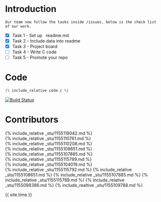 # Introduction

    Our team now follow the tasks inside /issues, below is the check list of our work.

- [x] Task 1 - Set up &nbsp; readme.md
- [X] Task 2 - Include data into readme
- [X] Task 3 - Project board
- [ ] Task 4 - Write C code
- [ ] Task 5 - Promote your repo

# Code
```c
{% include_relative code.c %}  
```
[![Build Status](https://travis-ci.org/csci3250-2019/project-team-d.svg?branch=master)](https://travis-ci.org/csci3250-2019/project-team-d)

# Contributors

{% include_relative _stu/1155119042.md %}  
{% include_relative _stu/1155110761.md %}  
{% include_relative _stu/1155110208.md %}  
{% include_relative _stu/1155108651.md %}  
{% include_relative _stu/1155107885.md %}  
{% include_relative _stu/1155115789.md %}  
{% include_relative _stu/1155104019.md %}  
{% include_relative _stu/1155115792.md %} 
{% include_relative _stu/1155108651.md %} 
{% include_relative _stu/1155107885.md %} 
{% include_relative _stu/1155115789.md %} 
{% include_relative _stu/1155098386.md %} 
{% include_realtive _stu/1155109788.md %}  


{{ site.time }}

